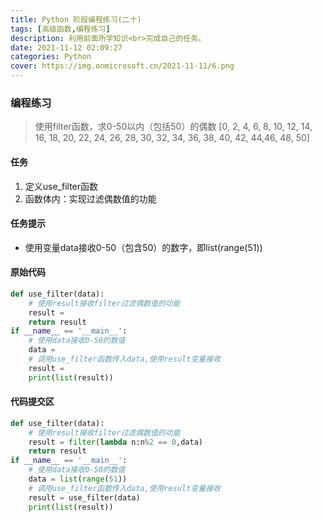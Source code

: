 ```yaml
---
title: Python 阶段编程练习(二十)
tags: [高级函数,编程练习]
description: 利用前面所学知识<br>完成自己的任务。
date: 2021-11-12 02:09:27
categories: Python
cover: https://img.onmicrosoft.cn/2021-11-11/6.png
---
```


### 编程练习

> 使用filter函数，求0-50以内（包括50）的偶数
> [0, 2, 4, 6, 8, 10, 12, 14, 16, 18, 20, 22, 24, 26, 28, 30, 32, 34, 36, 38, 40, 42, 44,46, 48, 50]

#### 任务

1. 定义use_filter函数
2. 函数体内：实现过滤偶数值的功能

#### 任务提示

- 使用变量data接收0-50（包含50）的数字，即list(range(51))

#### 原始代码

```python
def use_filter(data):
    # 使用result接收filter过滤偶数值的功能
    result =
    return result
if __name__ == '__main__':
    # 使用data接收0-50的数值
    data =
    # 调用use_filter函数传入data,使用result变量接收
    result =
    print(list(result))
```

#### 代码提交区

```python
def use_filter(data):
    # 使用result接收filter过滤偶数值的功能
    result = filter(lambda n:n%2 == 0,data)
    return result
if __name__ == '__main__':
    # 使用data接收0-50的数值
    data = list(range(51))
    # 调用use_filter函数传入data,使用result变量接收
    result = use_filter(data)
    print(list(result))
```

